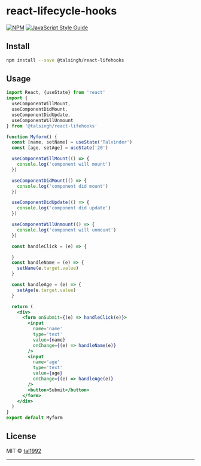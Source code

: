 # react-lifecycle-hooks

> 

[![NPM](https://img.shields.io/npm/v/react-use-lifecycle-hooks.svg)](https://www.npmjs.com/package/react-use-lifecycle-hooks) [![JavaScript Style Guide](https://img.shields.io/badge/code_style-standard-brightgreen.svg)](https://standardjs.com)

## Install

```bash
npm install --save @talsingh/react-lifehooks
```

## Usage

```jsx
import React, {useState} from 'react'
import {
  useComponentWillMount,
  useComponentDidMount,
  useComponentDidUpdate,
  useComponentWillUnmount
} from '@talsingh/react-lifehooks'

function Myform() {
  const [name, setName] = useState('Talvinder')
  const [age, setAge] = useState('20')

  useComponentWillMount(() => {
    console.log('component will mount')
  })

  useComponentDidMount(() => {
    console.log('component did mount')
  })

  useComponentDidUpdate(() => {
    console.log('component did update')
  })

  useComponentWillUnmount(() => {
    console.log('component will unmount')
  })

  const handleClick = (e) => {

  }
  const handleName = (e) => {
    setName(e.target.value)
  }

  const handleAge = (e) => {
    setAge(e.target.value)
  }

  return (
    <div>
      <form onSubmit={(e) => handleClick(e)}>
        <input
          name='name'
          type='text'
          value={name}
          onChange={(e) => handleName(e)}
        />
        <input
          name='age'
          type='text'
          value={age}
          onChange={(e) => handleAge(e)}
        />
        <button>Submit</button>
      </form>
    </div>
  )
}
export default Myform

```

## License

MIT © [tal1992](https://github.com/tal1992)

---
